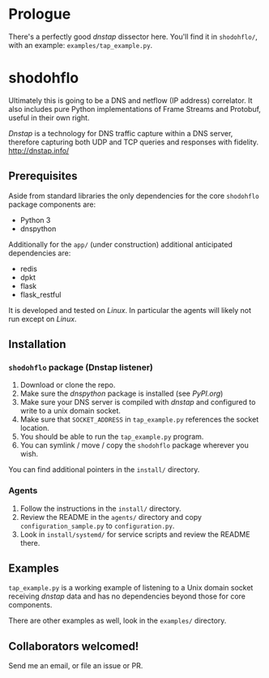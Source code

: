 # Prologue

There's a perfectly good _dnstap_ dissector here. You'll find it in `shodohflo/`, with an example: `examples/tap_example.py`.

# shodohflo

Ultimately this is going to be a DNS and netflow (IP address) correlator. It also includes pure Python implementations of Frame Streams and Protobuf, useful in their own right.

_Dnstap_ is a technology for DNS traffic capture within a DNS server, therefore capturing both UDP and TCP queries and responses with fidelity. http://dnstap.info/

## Prerequisites

Aside from standard libraries the only dependencies for the core `shodohflo` package components are:

* Python 3
* dnspython

Additionally for the `app/` (under construction) additional anticipated dependencies are:

* redis
* dpkt
* flask
* flask_restful

It is developed and tested on _Linux_. In particular the agents will likely not run except on _Linux_.

## Installation

### `shodohflo` package (Dnstap listener)

1. Download or clone the repo.
1. Make sure the _dnspython_ package is installed (see _PyPI.org_)
1. Make sure your DNS server is compiled with _dnstap_ and configured to write to a unix domain socket.
1. Make sure that `SOCKET_ADDRESS` in `tap_example.py` references the socket location.
1. You should be able to run the `tap_example.py` program.
1. You can symlink / move / copy the `shodohflo` package wherever you wish.

You can find additional pointers in the `install/` directory.

### Agents

1. Follow the instructions in the `install/` directory.
1. Review the README in the `agents/` directory and copy `configuration_sample.py` to `configuration.py`.
1. Look in `install/systemd/` for service scripts and review the README there.

## Examples

`tap_example.py` is a working example of listening to a Unix domain socket receiving _dnstap_ data and
has no dependencies beyond those for core components.

There are other examples as well, look in the `examples/` directory.

## Collaborators welcomed!

Send me an email, or file an issue or PR.
